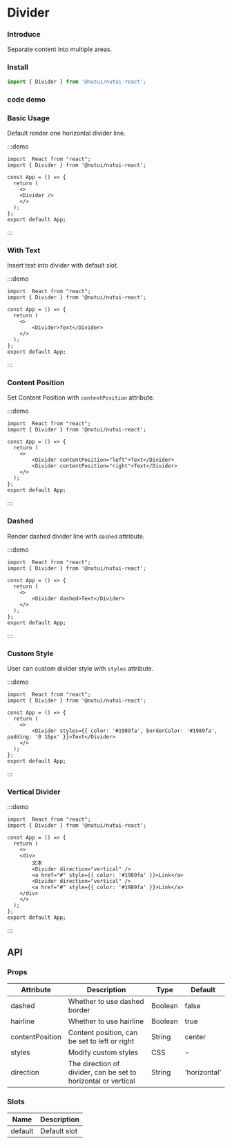 # Divider 

### Introduce

Separate content into multiple areas.

### Install

```js
import { Divider } from '@nutui/nutui-react';
```
### code demo
### Basic Usage

Default render one horizontal divider line.

:::demo

```tsx
import  React from "react";
import { Divider } from '@nutui/nutui-react';

const App = () => {
  return (
    <>
    <Divider />
    </>
  );
};
export default App;
```
:::


### With Text

Insert text into divider with default slot.

:::demo

```tsx
import  React from "react";
import { Divider } from '@nutui/nutui-react';

const App = () => {
  return (
    <>
        <Divider>Text</Divider>
    </>
  );
};
export default App;
```
:::


### Content Position

Set Content Position with `contentPosition` attribute.

:::demo

```tsx
import  React from "react";
import { Divider } from '@nutui/nutui-react';

const App = () => {
  return (
    <>
        <Divider contentPosition="left">Text</Divider>
        <Divider contentPosition="right">Text</Divider>
    </>
  );
};
export default App;
```
:::


### Dashed

Render dashed divider line with `dashed` attribute.

:::demo

```tsx
import  React from "react";
import { Divider } from '@nutui/nutui-react';

const App = () => {
  return (
    <>
        <Divider dashed>Text</Divider>
    </>
  );
};
export default App;
```
:::


### Custom Style

User can custom divider style with `styles` attribute.

:::demo

```tsx
import  React from "react";
import { Divider } from '@nutui/nutui-react';

const App = () => {
  return (
    <>
        <Divider styles={{ color: '#1989fa', borderColor: '#1989fa', padding: '0 16px' }}>Text</Divider>
    </>
  );
};
export default App;
```
:::

### Vertical Divider

:::demo

```tsx
import  React from "react";
import { Divider } from '@nutui/nutui-react';

const App = () => {
  return (
    <>
    <div>
        文本
        <Divider direction="vertical" />
        <a href="#" style={{ color: '#1989fa' }}>Link</a>
        <Divider direction="vertical" />
        <a href="#" style={{ color: '#1989fa' }}>Link</a>
    </div>
    </>
  );
};
export default App;
```
:::


## API

### Props

| Attribute            | Description                       | Type    | Default |
| --------------- | ----------------------------- | ------- | ------ |
| dashed          | Whether to use dashed border                  | Boolean | false  |
| hairline        | Whether to use hairline             | Boolean | true   |
| contentPosition | Content position, can be set to left or right   | String  | center |
| styles          | Modify custom styles                | CSS     | -      |
| direction           | The direction of divider, can be set to horizontal or vertical            | String     | 'horizontal'      |

### Slots

| Name    | Description |
| ------- | ---- |
| default | Default slot |
